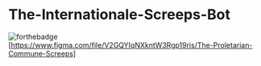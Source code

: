 # The-Internationale-Screeps-Bot
![forthebadge](https://i.ibb.co/sCKMtvq/Group-1-6.png)
[https://www.figma.com/file/V2GQYIqNXkntW3Rgp19ris/The-Proletarian-Commune-Screeps]
